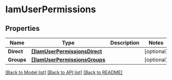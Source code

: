 # IamUserPermissions

## Properties
Name | Type | Description | Notes
------------ | ------------- | ------------- | -------------
**Direct** | [**[]IamUserPermissionsDirect**](IAMUserPermissions_direct.md) |  | [optional] 
**Groups** | [**[]IamUserPermissionsGroups**](IAMUserPermissions_groups.md) |  | [optional] 

[[Back to Model list]](../README.md#documentation-for-models) [[Back to API list]](../README.md#documentation-for-api-endpoints) [[Back to README]](../README.md)


